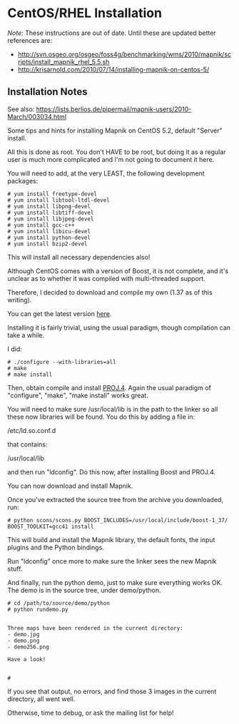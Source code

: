 <!-- Name: CentOS/RHEL -->
<!-- Version: 6 -->
<!-- Last-Modified: 2010/09/28 06:25:41 -->
<!-- Author: springmeyer -->
# CentOS/RHEL Installation

*Note:* These instructions are out of date. Until these are updated better references are:

* http://svn.osgeo.org/osgeo/foss4g/benchmarking/wms/2010/mapnik/scripts/install_mapnik_rhel_5.5.sh
* http://krisarnold.com/2010/07/14/installing-mapnik-on-centos-5/

## Installation Notes
See also: https://lists.berlios.de/pipermail/mapnik-users/2010-March/003034.html

Some tips and hints for installing Mapnik on CentOS 5.2, default "Server" install.

All this is done as root.  You don't HAVE to be root, but doing it as a regular user is much more complicated and I'm not going to document it here.

You will need to add, at the very LEAST, the following development packages:


    # yum install freetype-devel
    # yum install libtool-ltdl-devel
    # yum install libpng-devel
    # yum install libtiff-devel
    # yum install libjpeg-devel
    # yum install gcc-c++
    # yum install libicu-devel
    # yum install python-devel
    # yum install bzip2-devel

This will install all necessary dependencies also!

Although CentOS comes with a version of Boost, it is not complete, and it's unclear as to whether it was compiled with multi-threaded support.

Therefore, I decided to download and compile my own (1.37 as of this writing).

You can get the latest version [here](http://www.boost.org/users/download/).

Installing it is fairly trivial, using the usual paradigm, though compilation can take a while.

I did:


    # ./configure --with-libraries=all
    # make
    # make install

Then, obtain compile and install [PROJ.4](http://trac.osgeo.org/proj/).  Again the usual paradigm of "configure", "make", "make install" works great.

You will need to make sure /usr/local/lib is in the path to the linker so all these now libraries will be found.  You do this by adding a file in:

/etc/ld.so.conf.d

that contains:

/usr/local/lib

and then run "ldconfig".  Do this now, after installing Boost and PROJ.4.

You can now download and install Mapnik.

Once you've extracted the source tree from the archive you downloaded, run:


    # python scons/scons.py BOOST_INCLUDES=/usr/local/include/boost-1_37/ BOOST_TOOLKIT=gcc41 install

This will build and install the Mapnik library, the default fonts, the input plugins and the Python bindings.

Run "ldconfig" once more to make sure the linker sees the new Mapnik stuff.

And finally, run the python demo, just to make sure everything works OK.  The demo is in the source tree, under demo/python.


    # cd /path/to/source/demo/python
    # python rundemo.py
    
    
    Three maps have been rendered in the current directory:
    - demo.jpg
    - demo.png
    - demo256.png
    
    Have a look!
    
    
    # 

If you see that output, no errors, and find those 3 images in the current directory, all went well.

Otherwise, time to debug, or ask the mailing list for help!